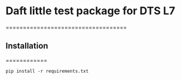# Daft little test package for DTS L7
  ===================================

## Installation
   ============

```
pip install -r requirements.txt
```
